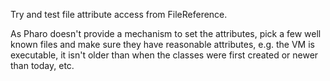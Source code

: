 Try and test file attribute access from FileReference.

As Pharo doesn't provide a mechanism to set the attributes, pick a few well known files and make sure they have reasonable attributes, e.g. the VM is executable, it isn't older than when the classes were first created or newer than today, etc.
